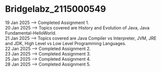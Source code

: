 ﻿# Bridgelabz_2115000549
19 Jan 2025 --> Completed Assignment 1.<br>
20 Jan 2025 --> Topics covered are History and Evolution of Java, Java Fundamental-HelloWorld.<br>
21 Jan 2025 --> Topics covered are Java Compiler vs Interpreter, JVM, JRE and JDK, High Level vs Low Level Programming Languages.<br>
22 Jan 2025 --> Completed Assignment 2.<br>
23 Jan 2025 --> Completed Assignment 3.<br>
25 Jan 2025 --> Completed Assignment 4.<br>
28 Jan 2025 --> Completed Assignment 5.
